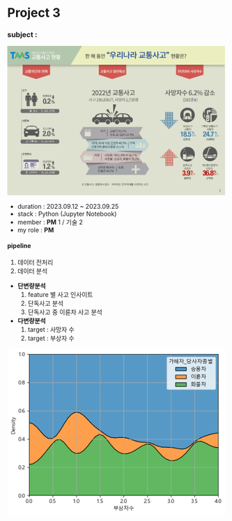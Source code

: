 # Project 3

### subject : 

<img src='https://github.com/Choe-minsung/project-study/blob/45da0f0a00fff00c11c54ef18a3a60f6aadbd347/P1/TAAS_info.png' width='500'/>

- duration : 2023.09.12 ~ 2023.09.25
- stack : Python (Jupyter Notebook)
- member : **PM** 1 / 기술 2
- my role : **PM**

#### pipeline
1. 데이터 전처리
2. 데이터 분석
- **단변량분석**
    1. feature 별 사고 인사이트
    2. 단독사고 분석
    3. 단독사고 중 이륜차 사고 분석
- **다변량분석**
    1. target : 사망자 수
    2. target : 부상자 수
 
<img src='https://github.com/Choe-minsung/project-study/blob/007b6b36a35c3ed62cd29923b13635f9776bd77f/P1/src/kdeplot.png' width='500'/>
